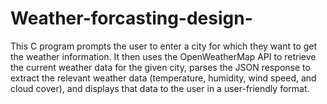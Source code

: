 # Weather-forcasting-design-


This C program prompts the user to enter a city for which they want to get the weather information. It then uses the OpenWeatherMap API to retrieve the current weather data for the given city, parses the JSON response to extract the relevant weather data (temperature, humidity, wind speed, and cloud cover), and displays that data to the user in a user-friendly format.

